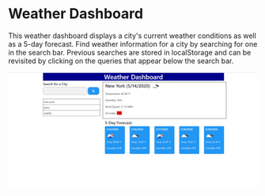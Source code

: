 # Weather Dashboard

This weather dashboard displays a city's current weather conditions as well as a 5-day forecast.
Find weather information for a city by searching for one in the search bar.
Previous searches are stored in localStorage and can be revisited by clicking on the queries that appear below the search bar.

![Screenshot](Assets/screenshot.png)